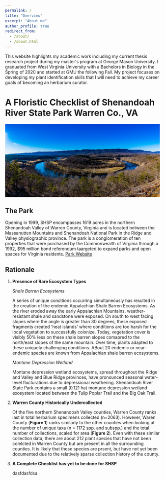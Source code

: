 ```yaml
---
permalink: /
title: "Overview"
excerpt: "About me"
author_profile: true
redirect_from: 
  - /about/
  - /about.html
---
```


This website highlights my academic work including my current thesis research project during my master's program at George Mason University. I graduated from West Virginia University with a Bachelors in Biology in the Spring of 2020 and started at GMU the following Fall. My project focuses on developing my plant identification skills that I will need to achieve my career goals of becoming an herbarium curator. 


A Floristic Checklist of Shenandoah River State Park Warren Co., VA
===
![View from Culler's Overlook](/images/SHSP_pano.jpg)

The Park
---
Opening in 1999, SHSP encompasses 1619 acres in the northern Shenandoah Valley of Warren County, Virginia and is located between the Massanutten Mountains and Shenandoah National Park in the Ridge and Valley physiographic province. The park is a conglomeration of ten properties that were purchased by the Commonwealth of Virginia through a 1992, $95 million bond referendum taargeted to expand parks and open spaces for Virginia residents. <a href="https://www.dcr.virginia.gov/state-parks/shenandoah-river" target="_blank">Park Website</a> 

Rationale
---
1. **Presence of Rare Ecosystem Types**
  
    _Shale Barren Ecosystems_
    
      A series of unique conditions occurring simultaneously has resulted in the creation of the endemic Appalachian Shale Barren Ecosystems. As the river eroded away the early Appalachian Mountains, weather-resistant shale and sandstone were exposed. On south to west facing slopes where the angle is greater than 30 degrees, these exposed fragments created 'heat islands' where conditions are too harsh for the local vegetation to successfully colonize. Today, vegetation cover is visibly 50% less on these shale barren slopes comapred to the north/east slopes of the same mountain. Over time, plants adapted to these uniquely challenging conditions. ABout 20 endemic or near-endemic species are known from Appalachian shale barren ecosystems.
      
    _Montane Depression Wetland_
    
      Montane depression wetland ecosystems, spread throughout the Ridge and Valley and Blue Ridge provinces, have pronounced seasonal water-level flucturations due to depressional weathering. Shenandoah River State Park contains a small (0.121 ha) montane depression wetland exosystem located between the Tulip Poplar Trail and the Big Oak Trail.
    
2. **Warren County Historically Undercollected**
 
   Of the five northern Shenandoah Valley counties, Warren County ranks last in total herbarium specimens collected (n=2063). However, Waren County (**Figure 1**) ranks similarly to the other counties when looking at the number of unique taxa (n = 1172 spp. and subspp.) and the total number of collections, scaled for area (**Figure 2**). Even with these similar collection data, there are about 212 plant species that have not been colelcted in Warren County but are present in all the surrounding counties. It is likely that these species are prsent, but have not yet been documented due to the relatively sparse collection history of the county.

3. **A Complete Checklist has yet to be done for SHSP**
 
    dasfdasfdsa
